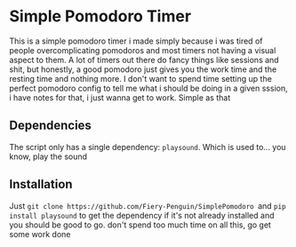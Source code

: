# Simple Pomodoro Timer
This is a simple pomodoro timer i made simply because i was tired of people overcomplicating pomodoros and most timers not having a visual aspect to them. A lot of timers out there do fancy things like sessions and shit, but honestly, a good pomodoro just gives you the work time and the resting time and nothing more. I don't want to spend time setting up the perfect pomodoro config to tell me what i should be doing in a given sssion, i have notes for that, i just wanna get to work. Simple as that

## Dependencies
The script only has a single dependency: `playsound`. Which is used to... you know, play the sound

## Installation
Just `git clone https://github.com/Fiery-Penguin/SimplePomodoro `and `pip install playsound` to get the dependency if it's not already installed and you should be good to go. don't spend too much time on all this, go get some work done
